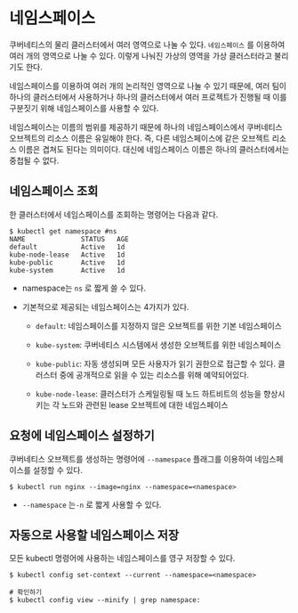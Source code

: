 # 네임스페이스

쿠버네티스의 물리 클러스터에서 여러 영역으로 나눌 수 있다. `네임스페이스` 를 이용하여 여러 개의 영역으로 나눌 수 있다. 이렇게 나눠진 가상의 영역을 가상 클러스터라고 불리기도 한다.

네임스페이스를 이용하여 여러 개의 논리적인 영역으로 나눌 수 있기 때문에, 여러 팀이 하나의 클러스터에서 사용하거나 하나의 클러스터에서 여러 프로젝트가 진행될 때 이를 구분짓기 위해 네임스페이스를 사용할 수 있다. 

네임스페이스는 이름의 범위를 제공하기 때문에 하나의 네임스페이스에서 쿠버네티스 오브젝트의 리소스 이름은 유일해야 한다. 즉, 다른 네임스페이스에 같은 오브젝트 리소스 이름은 겹쳐도 된다는 의미이다. 대신에 네임스페이스 이름은 하나의 클러스터에서는 중첩될 수 없다.



## 네임스페이스 조회

한 클러스터에서 네임스페이스를 조회하는 명령어는 다음과 같다. 

```shell
$ kubectl get namespace #ns
NAME              STATUS   AGE
default           Active   1d
kube-node-lease   Active   1d
kube-public       Active   1d
kube-system       Active   1d
```

* namespace는 `ns` 로 짧게 쓸 수 있다.

* 기본적으로 제공되는 네임스페이스는 4가지가 있다.

  * `default`: 네임스페이스를 지정하지 않은 오브젝트를 위한 기본 네임스페이스

  * `kube-system`: 쿠버네티스 시스템에서 생성한 오브젝트를 위한 네임스페이스
  * `kube-public`: 자동 생성되며 모든 사용자가 읽기 권한으로 접근할 수 있다. 클러스터 중에 공개적으로 읽을 수 있는 리소스를 위해 예약되어있다.
  * `kube-node-lease`: 클러스터가 스케일링될 때 노드 하트비트의 성능을 향상시키는 각 노드와 관련된 lease 오브젝트에 대한 네임스페이스



## 요청에 네임스페이스 설정하기

쿠버네티스 오브젝트를 생성하는 명령어에 `--namespace`  플래그를 이용하여 네임스페이스를 설정할 수 있다.

```shell
$ kubectl run nginx --image=nginx --namespace=<namespace>
```

* `--namespace` 는`-n` 로 짧게 사용할 수 있다.



## 자동으로 사용할 네임스페이스 저장

모든 kubectl 명령어에 사용하는 네임스페이스를 영구 저장할 수 있다.

```shell
$ kubectl config set-context --current --namespace=<namespace>

# 확인하기
$ kubectl config view --minify | grep namespace:
```

